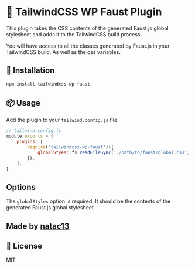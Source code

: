 # 🎨 TailwindCSS WP Faust Plugin

This plugin takes the CSS contents of the generated Faust.js global stylesheet and adds it to the TailwindCSS build process.

You will have access to all the classes generated by Faust.js in your TailwindCSS build. As well as the css variables.

## 🚀 Installation

```bash
npm install tailwindcss-wp-faust
```

## 📦 Usage

Add the plugin to your `tailwind.config.js` file:

```js
// tailwind.config.js
module.exports = {
	plugins: [
		require('tailwindcss-wp-faust')({
			globalStyes: fs.readFileSync('./path/to/faust/global.css', 'utf8'),
		}),
	],
}
```

## Options

The `globalStyles` option is required. It should be the contents of the generated Faust.js global stylesheet.

## Made by [natac13](https://github.com/natac13)

## 🪪 License

MIT
